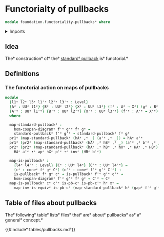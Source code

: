 # Functorialty of pullbacks

```agda
module foundation.functoriality-pullbacksᵉ where
```

<details><summary>Imports</summary>

```agda
open import foundation.action-on-identifications-functionsᵉ
open import foundation.cones-over-cospan-diagramsᵉ
open import foundation.dependent-pair-typesᵉ
open import foundation.morphisms-cospan-diagramsᵉ
open import foundation.standard-pullbacksᵉ
open import foundation.universe-levelsᵉ

open import foundation-core.equivalencesᵉ
open import foundation-core.identity-typesᵉ
open import foundation-core.pullbacksᵉ
```

</details>

## Idea

Theᵉ constructionᵉ ofᵉ theᵉ [standardᵉ pullback](foundation-core.pullbacks.mdᵉ) isᵉ
functorial.ᵉ

## Definitions

### The functorial action on maps of pullbacks

```agda
module _
  {l1ᵉ l2ᵉ l3ᵉ l1'ᵉ l2'ᵉ l3'ᵉ : Level}
  {Aᵉ : UUᵉ l1ᵉ} {Bᵉ : UUᵉ l2ᵉ} {Xᵉ : UUᵉ l3ᵉ} (fᵉ : Aᵉ → Xᵉ) (gᵉ : Bᵉ → Xᵉ)
  {A'ᵉ : UUᵉ l1'ᵉ} {B'ᵉ : UUᵉ l2'ᵉ} {X'ᵉ : UUᵉ l3'ᵉ} (f'ᵉ : A'ᵉ → X'ᵉ) (g'ᵉ : B'ᵉ → X'ᵉ)
  where

  map-standard-pullbackᵉ :
    hom-cospan-diagramᵉ f'ᵉ g'ᵉ fᵉ gᵉ →
    standard-pullbackᵉ f'ᵉ g'ᵉ → standard-pullbackᵉ fᵉ gᵉ
  pr1ᵉ (map-standard-pullbackᵉ (hAᵉ ,ᵉ _) (a'ᵉ ,ᵉ _)) = hAᵉ a'ᵉ
  pr1ᵉ (pr2ᵉ (map-standard-pullbackᵉ (hAᵉ ,ᵉ hBᵉ ,ᵉ _) (a'ᵉ ,ᵉ b'ᵉ ,ᵉ _))) = hBᵉ b'ᵉ
  pr2ᵉ (pr2ᵉ (map-standard-pullbackᵉ (hAᵉ ,ᵉ hBᵉ ,ᵉ hXᵉ ,ᵉ HAᵉ ,ᵉ HBᵉ) (a'ᵉ ,ᵉ b'ᵉ ,ᵉ p'ᵉ))) =
    HAᵉ a'ᵉ ∙ᵉ apᵉ hXᵉ p'ᵉ ∙ᵉ invᵉ (HBᵉ b'ᵉ)

  map-is-pullbackᵉ :
    {l4ᵉ l4'ᵉ : Level} {Cᵉ : UUᵉ l4ᵉ} {C'ᵉ : UUᵉ l4'ᵉ} →
    (cᵉ : coneᵉ fᵉ gᵉ Cᵉ) (c'ᵉ : coneᵉ f'ᵉ g'ᵉ C'ᵉ) →
    is-pullbackᵉ fᵉ gᵉ cᵉ → is-pullbackᵉ f'ᵉ g'ᵉ c'ᵉ →
    hom-cospan-diagramᵉ f'ᵉ g'ᵉ fᵉ gᵉ → C'ᵉ → Cᵉ
  map-is-pullbackᵉ cᵉ c'ᵉ is-pb-cᵉ is-pb-c'ᵉ hᵉ xᵉ =
    map-inv-is-equivᵉ is-pb-cᵉ (map-standard-pullbackᵉ hᵉ (gapᵉ f'ᵉ g'ᵉ c'ᵉ xᵉ))
```

## Table of files about pullbacks

Theᵉ followingᵉ tableᵉ listsᵉ filesᵉ thatᵉ areᵉ aboutᵉ pullbacksᵉ asᵉ aᵉ generalᵉ concept.ᵉ

{{#includeᵉ tables/pullbacks.mdᵉ}}